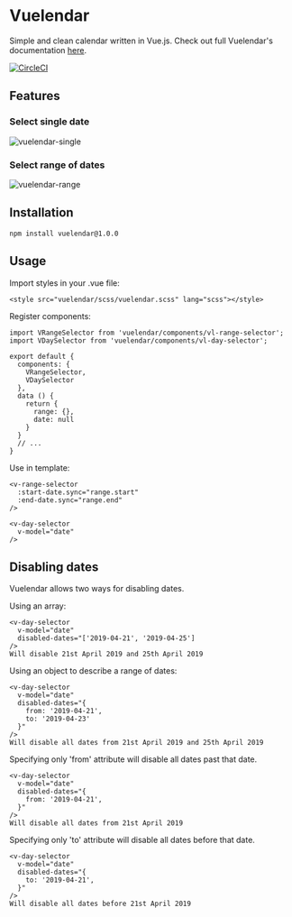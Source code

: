 # Vuelendar
Simple and clean calendar written in Vue.js. Check out full Vuelendar's documentation [here](https://codesthq.github.io/vuelendar-lp/).

[![CircleCI](https://circleci.com/gh/codesthq/vuelendar/tree/master.svg?style=svg)](https://circleci.com/gh/codesthq/vuelendar/tree/master)

## Features
### Select single date
![vuelendar-single](https://user-images.githubusercontent.com/10059264/55957707-44f7fb00-5c67-11e9-8648-d81d36c67489.png)

### Select range of dates
![vuelendar-range](https://user-images.githubusercontent.com/10059264/55957608-0b26f480-5c67-11e9-89cc-1e94c1b5c463.png)


## Installation
    npm install vuelendar@1.0.0

## Usage
Import styles in your .vue file:

    <style src="vuelendar/scss/vuelendar.scss" lang="scss"></style>

Register components:

    import VRangeSelector from 'vuelendar/components/vl-range-selector';
    import VDaySelector from 'vuelendar/components/vl-day-selector';

    export default {
      components: {
        VRangeSelector,
        VDaySelector
      },
      data () {
        return {
          range: {},
          date: null
        }
      }
      // ...
    }

Use in template:

    <v-range-selector
      :start-date.sync="range.start"
      :end-date.sync="range.end"
    />

    <v-day-selector
      v-model="date"
    />

## Disabling dates

Vuelendar allows two ways for disabling dates.

Using an array:


    <v-day-selector
      v-model="date"
      disabled-dates="['2019-04-21', '2019-04-25']
    />
    Will disable 21st April 2019 and 25th April 2019

Using an object to describe a range of dates:

    <v-day-selector
      v-model="date"
      disabled-dates="{
        from: '2019-04-21',
        to: '2019-04-23'
      }"
    />
    Will disable all dates from 21st April 2019 and 25th April 2019

Specifying only 'from' attribute will disable all dates past that date.


    <v-day-selector
      v-model="date"
      disabled-dates="{
        from: '2019-04-21',
      }"
    />
    Will disable all dates from 21st April 2019

Specifying only 'to' attribute will disable all dates before that date.


    <v-day-selector
      v-model="date"
      disabled-dates="{
        to: '2019-04-21',
      }"
    />
    Will disable all dates before 21st April 2019
